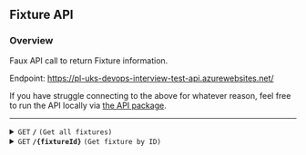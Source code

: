 ## Fixture API

### Overview
Faux API call to return Fixture information.

Endpoint: https://pl-uks-devops-interview-test-api.azurewebsites.net/

If you have struggle connecting to the above for whatever reason, feel free to run the API locally via [the API package](../../api/README.md).

------------------------------------------------------------------------------------------

<details>
 <summary><code>GET</code> <code><b>/</b></code> <code>(Get all fixtures)</code></summary>

##### Responses

> | http code | content-type                      | response             |
> |-----------|-----------------------------------|----------------------|
> | `200`     | `application/json`                | A array of Fixtures. |


##### Example cURL

> ```javascript
>  curl -X POST -H "Content-Type: application/json" --data @post.json https://pl-uks-devops-interview-test-api.azurewebsites.net/
> ```

</details>


<details>
 <summary><code>GET</code> <code><b>/{fixtureId}</b></code> <code>(Get fixture by ID)</code></summary>

##### Parameters

> | name        |  type     | data type      | description             |
> |-------------|-----------|----------------|-------------------------|
> | `fixtureId` |  required | int ($int64)   | The specific fixture ID |

##### Responses

> | http code | content-type                      | response           |
> |-----------|-----------------------------------|--------------------|
> | `200`     | `application/json`                | An single fixture. |
> | `404`     | `application/json`                | {"statusCode":404,"message":"Not Found"}              |

##### Example cURL

> ```javascript
>  curl -X POST -H "Content-Type: application/json" --data @post.json https://pl-uks-devops-interview-test-api.azurewebsites.net/1
> ```

</details>
